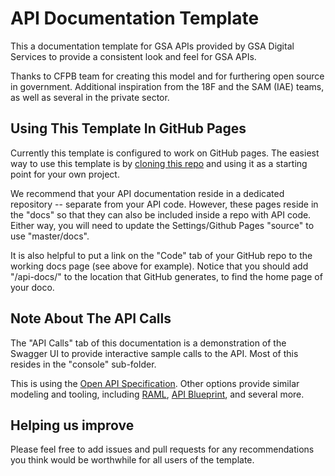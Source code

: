 API Documentation Template
====================

This a documentation template for GSA APIs provided by GSA Digital Services to provide a consistent look and feel for GSA APIs.  

Thanks to CFPB team for creating this model and for furthering open source in government.  Additional inspiration from the 18F and the SAM (IAE) teams, as well as several in the private sector.

## Using This Template In GitHub Pages
Currently this template is configured to work on GitHub pages. The easiest way to use this template is by [cloning this repo](https://help.github.com/articles/duplicating-a-repository/) and using it as a starting point for your own project. 

We recommend that your API documentation reside in a dedicated repository -- separate from your API code. However, these pages reside in the "docs" so that they can also be included inside a repo with API code. Either way, you will need to update the Settings/Github Pages "source" to use "master/docs". 

It is also helpful to put a link on the "Code" tab of your GitHub repo to the working docs page (see above for example). Notice that you should add "/api-docs/" to the location that GitHub generates, to find the home page of your doco.

## Note About The API Calls
The "API Calls" tab of this documentation is a demonstration of the Swagger UI to provide interactive sample calls to the API. Most of this resides in the "console" sub-folder.

This is using the [Open API Specification](http://swagger.io/specification/). Other options provide similar modeling and tooling, including [RAML](http://raml.org/), [API Blueprint](https://apiblueprint.org/), and several more.

## Helping us improve
Please feel free to add issues and pull requests for any recommendations you think would be worthwhile for all users of the template.
